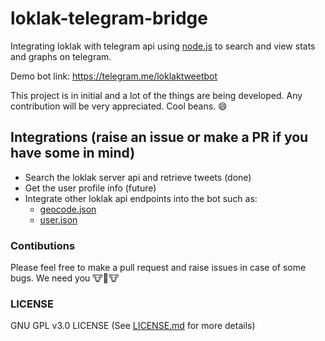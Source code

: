 # loklak-telegram-bridge

Integrating loklak with telegram api using [node.js](https://nodejs.org) to search and view stats and graphs on
telegram.

Demo bot link: https://telegram.me/loklaktweetbot

This project is in initial and a lot of the things are being developed. Any contribution will be
very appreciated. Cool beans. :smile:

## Integrations (raise an issue or make a PR if you have some in mind)
- Search the loklak server api and retrieve tweets (done)
- Get the user profile info (future)
- Integrate other loklak api endpoints into the bot such as:
   - [geocode.json](http://loklak.org/api.html#geocode)
   - [user.json](http://loklak.org/api.html#user)


### Contibutions
Please feel free to make a pull request and raise issues in case of some bugs. We need you 🐮🐄🐮


### LICENSE
GNU GPL v3.0 LICENSE (See [LICENSE.md](LICENSE.md) for more details)
